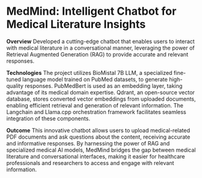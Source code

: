 # MedMind: Intelligent Chatbot for Medical Literature Insights
**Overview**
Developed a cutting-edge chatbot that enables users to interact with medical literature in a conversational manner, leveraging the power of Retrieval Augmented Generation (RAG) to provide accurate and relevant responses.

**Technologies**
The project utilizes BioMistal 7B LLM, a specialized fine-tuned language model trained on PubMed datasets, to generate high-quality responses. PubMedBert is used as an embedding layer, taking advantage of its medical domain expertise. Qdrant, an open-source vector database, stores converted vector embeddings from uploaded documents, enabling efficient retrieval and generation of relevant information. The Langchain and Llama.cpp orchestration framework facilitates seamless integration of these components.

**Outcome**
This innovative chatbot allows users to upload medical-related PDF documents and ask questions about the content, receiving accurate and informative responses. By harnessing the power of RAG and specialized medical AI models, MedMind bridges the gap between medical literature and conversational interfaces, making it easier for healthcare professionals and researchers to access and engage with relevant information.
